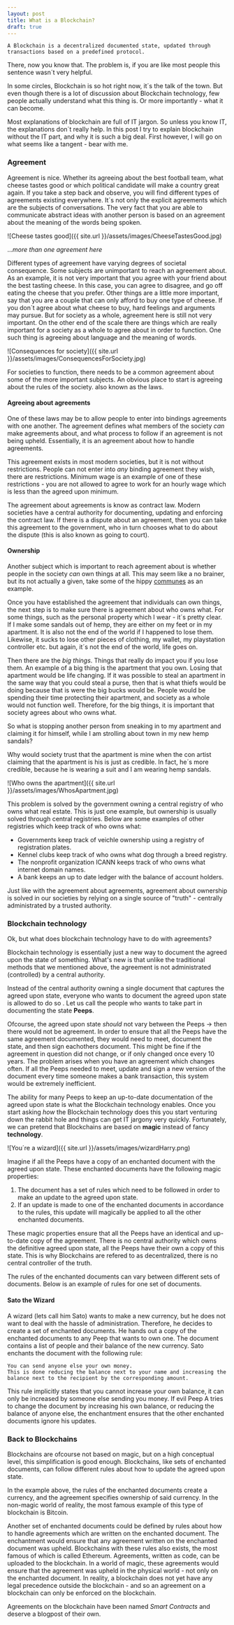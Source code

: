 ```yaml
---
layout: post
title: What is a Blockchain?
draft: true
---
```


<!--more-->

<!--Dear reader of the HTML document, I use html notes while i work to jot down any thoughts i get while writing - i´ve decided not to delete these after writing as they are hidden for most readers, and may be of interest for someone who is actually willing to look at the html -->

    A Blockchain is a decentralized documented state, updated through transactions based on a predefined protocol.

There, now you know that. The problem is, if you are like most people this sentence wasn´t very helpful. 

In some circles, Blockchain is so hot right now, it´s the talk of the town. But even though there is a lot of discussion about Blockchain technology, few people actually understand what this thing is. Or more importantly - what it can become.

Most explanations of blockchain are full of IT jargon. So unless you know IT, the explanations don´t really help. In this post I try to explain blockchain without the IT part, and why it is such a big deal. First however, I will go on what seems like a tangent - bear with me.

### Agreement

Agreement is nice. Whether its agreeing about the best football team, what cheese tastes good or which political candidate will make a country great again. If you take a step back and observe, you will find different types of agreements existing everywhere. It´s not only the explicit agreements which are the subjects of conversations. The very fact that you are able to communicate abstract ideas with another person is based on an agreement about the meaning of the words being spoken.

![Cheese tastes good]({{ site.url }}/assets/images/CheeseTastesGood.jpg)

...*more than one agreement here*

Different types of agreement have varying degrees of societal consequence. Some subjects are unimportant to reach an agreement about. As an example, it is not very important that you agree with your friend about the best tasting cheese. In this case, you can agree to disagree, and go off eating the cheese that you prefer. Other things are a little more important, say that you are a couple that can only afford to buy one type of cheese. If you don´t agree about what cheese to buy, hard feelings and arguments may pursue. But for society as a whole, agreement here is still not very important. On the other end of the scale there are things which are really important for a society as a whole to agree about in order to function. <!--Dont like the last sentence here-->One such thing is agreeing about language and the meaning of words.

![Consequences for society]({{ site.url }}/assets/images/ConsequencesForSociety.jpg)

For societies to function, there needs to be a common agreement about some of the more important subjects. An obvious place to start is agreeing about the rules of the society. also known as the laws.

#### Agreeing about agreements

One of these laws may be to allow people to enter into bindings agreements with one another. The agreement defines what members of the society *can* make agreements about, and what process to follow if an agreement is not being upheld. Essentially, it is an agreement about how to handle agreements.

<!--Sketch of person making an agreement to sell his children to slavery, and then the law saying "no"-->

This agreement exists in most modern societies, but it is not without restrictions. People can not enter into *any* binding agreement they wish, there are restrictions. Minimum wage is an example of one of these restrictions - you are not allowed to agree to work for an hourly wage which is less than the agreed upon minimum.

The agreement about agreements is know as contract law. Modern societies have a central authority for documenting, updating and enforcing the contract law. If there is a dispute about an agreement, then you can take this agreement to the government, who in turn chooses what to do about the dispute (this is also known as going to court).

#### Ownership

Another subject which is important to reach agreement about is whether people in the society *can* own things at all. This may seem like a no brainer, but its not actually a given, take some of the hippy [communes](https://en.wikipedia.org/wiki/Commune) as an example.

Once you have established the agreement that individuals can own things, the next step is to make sure there is agreement about who owns what. For some things, such as the personal property which I wear - it´s pretty clear. If I make some sandals out of hemp, they are either on my feet or in my apartment. It is also not the end of the world if I happened to lose them. Likewise, it sucks to lose other pieces of clothing, my wallet, my playstation controller etc. but again, it´s not the end of the world, life goes on. 

Then there are the *big things*. Things that really do impact you if you lose them. An example of a big thing is the apartment that you own. Losing that apartment would be life changing. If it was possible to steal an apartment in the same way that you could steal a purse, then that is what thiefs would be doing because that is were the big bucks would be. People would be spending their time protecting their apartment, and society as a whole would not function well. Therefore, for the big things, it is important that society agrees about who owns what.

So what is stopping another person from sneaking in to my apartment and claiming it for himself, while I am strolling about town in my new hemp sandals? 

<!--The problem is that todays societies are so huge that people can´t be expected to keep track of who owns which apartment. You cannot trust individuals to report this themselves, because there is an incentive problem.--> 
Why would society trust that the apartment is mine when the con artist claiming that the apartment is his is just as credible. In fact, he´s more credible, because he is wearing a suit and I am wearing hemp sandals.

![Who owns the apartment]({{ site.url }}/assets/images/WhosApartment.jpg)

This problem is solved by the government owning a central registry of who owns what real estate. This is just one example, but ownership is usually solved through central registries. Below are some examples of other registries which keep track of who owns what:

<!--Could talk about the different types of registers here. How ancients used stone tablets or Quipus as their registreries-->

- Governments keep track of veichle ownership using a registry of registration plates.
- Kennel clubs keep track of who owns what dog through a breed registry.
- The nonprofit organization ICANN keeps track of who owns what internet domain names. 
- A bank keeps an up to date ledger with the balance of account holders.

Just like with the agreement about agreements, agreement about ownership is solved in our societies by relying on a single source of "truth" - centrally administrated by a trusted authority.

### Blockchain technology

Ok, but what does blockchain technology have to do with agreements?

Blockchain technology is essentially just a new way to document the agreed upon the state of something. What's new is that unlike the traditional methods that we mentioned above, the agreement is not administrated (controlled) by a central authority.

<!--
This also means that there is no central authority who can independently change the rules of the blockchain. The rules are already set in the blockchain, and a government, or a bank must follow these rules like everyone else.

Should i emphasize the importance of the word state?
-->

Instead of the central authority owning a single document that captures the agreed upon state, everyone who wants to document the agreed upon state is allowed to do so <!--for public blockchains-->. Let us call the people who wants to take part in documenting the state **Peeps**. 

<!--
    Should have an image of a large amount of people here, with some of them with their hands up in the air. An an arrow signaling that these are the peeps
-->

Ofcourse, the agreed upon state *should* not vary between the Peeps -> then there would not be agreement. In order to ensure that all the Peeps have the same agreement documented, they would need to meet, document the state, and then sign eachothers document. This might be fine if the agreement in question did not change, or if only changed once every 10 years. The problem arises when you have an agreement which changes often. If all the Peeps needed to meet, update and sign a new version of the document every time someone makes a bank transaction, this system would be extremely inefficient.

<!--
    The society as a whole would need to agree that most of the peeps were honest

    This might lead just a few people willing to be PEEPS. This would then mean that the whole thing was centralized.
-->

The ability for many Peeps to keep an up-to-date documentation of the agreed upon state is what the Blockchain technology enables. Once you start asking *how* the Blockchain technology does this you start venturing down the rabbit hole and things can get IT jargony very quickly. Fortunately, we can pretend that Blockchains are based on **magic** instead of fancy **technology**.

<!-- Am I cheating by using magic to get around the promise of not using IT jargon? -->

![You´re a wizard]({{ site.url }}/assets/images/wizardHarry.png)

Imagine if all the Peeps have a copy of an enchanted document with the agreed upon state. These enchanted documents have the following magic properties:

1. The document has a set of rules which need to be followed in order to make an update to the agreed upon state.
2. If an update is made to one of the enchanted documents in accordance to the rules, this update will magically be applied to all the other enchanted documents.

These magic properties ensure that all the Peeps have an identical and up-to-date copy of the agreement. There is no central authority which owns the definitive agreed upon state, all the Peeps have their own a copy of this state. This is why Blockchains are refered to as decentralized, there is no central controller of the truth.

<!--illustration showing documents being updated based on one enchanted document being updated

Should mention that each seperate blockchain needs a way to incentivise the peers to take part in the network. !!Value token.
-->
The rules of the enchanted documents can vary between different sets of documents. Below is an example of rules for one set of documents.

#### Sato the Wizard

A wizard (lets call him Sato) wants to make a new currency, but he does not want to deal with the hassle of administration. Therefore, he decides to create a set of enchanted documents. He hands out a copy of the enchanted documents to any Peep that wants to own one. The document contains a list of people and their balance of the new currency. Sato enchants the document with the following rule:

    You can send anyone else your own money.
    This is done reducing the balance next to your name and increasing the balance next to the recipient by the corresponding amount.

This rule implicitly states that you cannot increase your own balance, it can only be increased by someone else sending you money. If evil Peep A tries to change the document by increasing his own balance, or reducing the balance of anyone else, the enchantment ensures that the other enchanted documents ignore his updates.

### Back to Blockchains

Blockchains are ofcourse not based on magic, but on a high conceptual level, this simplification is good enough. Blockchains, like sets of enchanted documents, can follow different rules about how to update the agreed upon state.

In the example above, the rules of the enchanted documents create a currency, and the agreement specifies ownership of said currency. In the non-magic world of reality, the most famous example of this type of blockchain is Bitcoin.
<!--mIt is important to note that the only reason Bitcoin has any value, is because people believe that bitcoin is valuable, and are willing to exchange bitcoin for dollars or euros-->

Another set of enchanted documents could be defined by rules about how to handle agreements which are written on the enchanted document. The enchantment would ensure that any agreement written on the enchanted document was upheld. Blockchains with these rules also exists, the most famous of which is called Ethereum. Agreements, written as code, can be uploaded to the blockchain.  In a world of magic, these agreements would ensure that the agreement was upheld in the physical world - not only on the enchanted document. In reality, a blockchain does not yet have any legal precedence outside the blockchain - and so an agreement on a blockchain can only be enforced on the blockchain.

Agreements on the blockchain have been named *Smart Contracts* and deserve a blogpost of their own.

<!-- 
Talk about the weak link between the blockchain and the real world. For example, that scarcity of a certain type of token. And this only has value in the real world because people are willing to pay a price for it.

It is important that these are agreements only on paper or on blockchain, but since the value tokens have a price - they can have an actual impact.

Could mention that the agreed upon state is done at a block at a time

Should mention that bitcoin is similar to the above example, it only has value. People do not really need to believe that bitcoin has value, as long as someone believes that other people believe that bitcoin has value thats enough.
"just like indian/chineese traders originally didnt see the value of gold, they saw that europeans saw that this had value."

What do you need to trust? The network, or for ethereum the network and the smart contracts.

Important to note that the document is just an agreement on paper. Consequences in the real world need to be enforced. On chain consequences are different.

That’s what is meant by decentralized. Instead of one entity managing a central truth for everyone else, now many entities can own an up to date copy of the truth.

Its all about documenting the state of things. One truth which there is agreement about (at least on the societal level)

- Contracts are the things that need to be explicitly defined. When there needs to be agreement.
- Political views, but there is agreement about who can govern even if there is no agreement about who should govern.
- de facto vs de jura - queen in england owning all the land
- contracts are a strange case, because no central authoroty actually keeps this state. But both parties have signed versions of the contract which is presented to a central authority in the case a dispute has to be solved.

- Its worth noting that not everyone might agree with the rules of the society. In fact, they probably dont, but they know the consequences if they do not agree about something.
    + It does not matter . Its a fiction, a legal fiction

- if today you someone had sneaked in your apartment and claimed it fo rthemselves, the first people that the police would check with is probably the neighbours. They likely do have an up to date view about who owns what. And the police trust them to be honest.
    + But you cannot be sure that they have an up to date view of the world. What if the unknown stranger had just paid a large sum of money for the apartment but the old owner still claimed ownership.
- The good thing about smart contract is that everything needs to be so explicitly defined. This means that there is less room missunderstanding.
- Explain that there are private and public blockchains

-documenting isnt really enough, enforcing is also important.

There needs to be some sort of way that society agrees upon who owns what. One single source of the "truth". This is usually solved by one central authority documenting the state of things.
-->